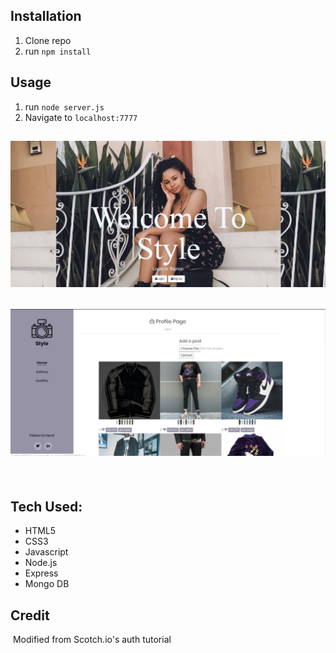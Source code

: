 ## Installation

1. Clone repo
2. run `npm install`

## Usage

1. run `node server.js`
2. Navigate to `localhost:7777`

## <img src="Screenshot1.png">
## <img src="Screenshot2.png">
​
​
## Tech Used:
- HTML5
- CSS3
- Javascript
- Node.js
- Express
- Mongo DB

## Credit
​
Modified from Scotch.io's auth tutorial
